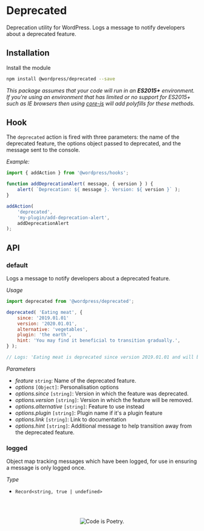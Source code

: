 # Deprecated

Deprecation utility for WordPress. Logs a message to notify developers about a deprecated feature.

## Installation

Install the module

```bash
npm install @wordpress/deprecated --save
```

_This package assumes that your code will run in an **ES2015+** environment. If you're using an environment that has limited or no support for ES2015+ such as IE browsers then using [core-js](https://github.com/zloirock/core-js) will add polyfills for these methods._

## Hook

The `deprecated` action is fired with three parameters: the name of the deprecated feature, the options object passed to deprecated, and the message sent to the console.

_Example:_

```js
import { addAction } from '@wordpress/hooks';

function addDeprecationAlert( message, { version } ) {
	alert( `Deprecation: ${ message }. Version: ${ version }` );
}

addAction(
	'deprecated',
	'my-plugin/add-deprecation-alert',
	addDeprecationAlert
);
```

## API

<!-- START TOKEN(Autogenerated API docs) -->

### default

Logs a message to notify developers about a deprecated feature.

_Usage_

```js
import deprecated from '@wordpress/deprecated';

deprecated( 'Eating meat', {
	since: '2019.01.01'
	version: '2020.01.01',
	alternative: 'vegetables',
	plugin: 'the earth',
	hint: 'You may find it beneficial to transition gradually.',
} );

// Logs: 'Eating meat is deprecated since version 2019.01.01 and will be removed from the earth in version 2020.01.01. Please use vegetables instead. Note: You may find it beneficial to transition gradually.'
```

_Parameters_

-   _feature_ `string`: Name of the deprecated feature.
-   _options_ `[Object]`: Personalisation options
-   _options.since_ `[string]`: Version in which the feature was deprecated.
-   _options.version_ `[string]`: Version in which the feature will be removed.
-   _options.alternative_ `[string]`: Feature to use instead
-   _options.plugin_ `[string]`: Plugin name if it's a plugin feature
-   _options.link_ `[string]`: Link to documentation
-   _options.hint_ `[string]`: Additional message to help transition away from the deprecated feature.

### logged

Object map tracking messages which have been logged, for use in ensuring a
message is only logged once.

_Type_

-   `Record<string, true | undefined>`


<!-- END TOKEN(Autogenerated API docs) -->

<br/><br/><p align="center"><img src="https://s.w.org/style/images/codeispoetry.png?1" alt="Code is Poetry." /></p>
